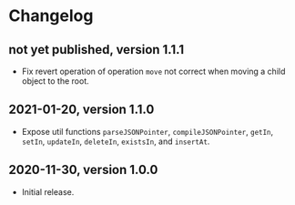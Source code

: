 # Changelog


## not yet published, version 1.1.1

- Fix revert operation of operation `move` not correct when moving a child 
  object to the root.


## 2021-01-20, version 1.1.0

- Expose util functions `parseJSONPointer`, `compileJSONPointer`, `getIn`, `setIn`, `updateIn`, `deleteIn`, `existsIn`, and `insertAt`.


## 2020-11-30, version 1.0.0

- Initial release.
